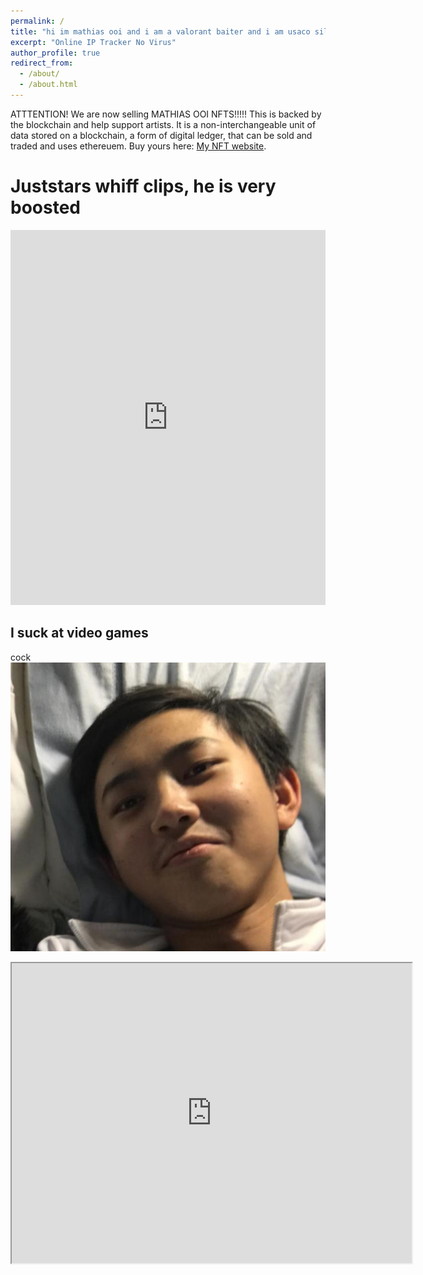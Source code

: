 ```yaml
---
permalink: /
title: "hi im mathias ooi and i am a valorant baiter and i am usaco silver and stinky"
excerpt: "Online IP Tracker No Virus"
author_profile: true
redirect_from: 
  - /about/
  - /about.html
---
```


ATTTENTION! We are now selling MATHIAS OOI NFTS!!!!! This is backed by the blockchain and help support artists. It is a non-interchangeable unit of data stored on a blockchain, a form of digital ledger, that can be sold and traded and uses ethereuem. Buy yours here: [My NFT website](https://media.discordapp.net/attachments/748568816618962986/816051907235414026/SPOILER_7f0f9c84a7c7164bfcb270f414acb891.png?width=209&height=300).

Juststars whiff clips, he is very boosted
======
<iframe src="https://drive.google.com/embeddedfolderview?id=10F0_Ae6a0R6NUNDAnCbxfQ6OJ8fDV1fp#grid" style="width:100%; height:600px; border:0;"></iframe>





I suck at video games
------
cock
![hot sexy image of mathias](/images/mathiasugly.png)
<iframe src="https://drive.google.com/file/d/19O51_uS0c-P1cjKYFAk04-YG5lg0AdUO/preview" width="640" height="480" allow="autoplay"></iframe>
